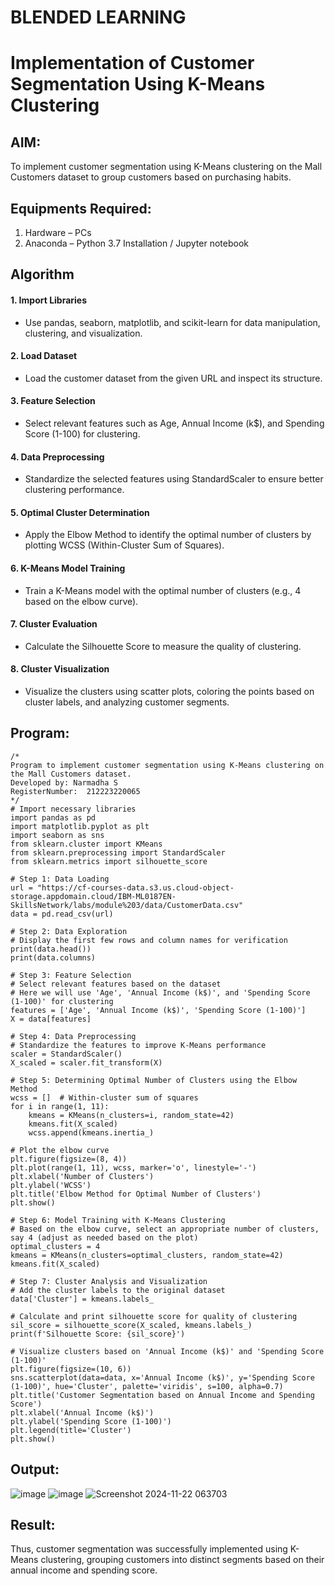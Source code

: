 # BLENDED LEARNING
# Implementation of Customer Segmentation Using K-Means Clustering

## AIM:
To implement customer segmentation using K-Means clustering on the Mall Customers dataset to group customers based on purchasing habits.

## Equipments Required:
1. Hardware – PCs
2. Anaconda – Python 3.7 Installation / Jupyter notebook

## Algorithm
#### 1. Import Libraries

* Use pandas, seaborn, matplotlib, and scikit-learn for data manipulation, clustering, and visualization.
#### 2. Load Dataset

* Load the customer dataset from the given URL and inspect its structure.
#### 3. Feature Selection

* Select relevant features such as Age, Annual Income (k$), and Spending Score (1-100) for clustering.
#### 4. Data Preprocessing

* Standardize the selected features using StandardScaler to ensure better clustering performance.
#### 5. Optimal Cluster Determination

* Apply the Elbow Method to identify the optimal number of clusters by plotting WCSS (Within-Cluster Sum of Squares).
#### 6. K-Means Model Training

* Train a K-Means model with the optimal number of clusters (e.g., 4 based on the elbow curve).
#### 7. Cluster Evaluation

* Calculate the Silhouette Score to measure the quality of clustering.
#### 8. Cluster Visualization

* Visualize the clusters using scatter plots, coloring the points based on cluster labels, and analyzing customer segments.

## Program:
```
/*
Program to implement customer segmentation using K-Means clustering on the Mall Customers dataset.
Developed by: Narmadha S
RegisterNumber:  212223220065
*/
# Import necessary libraries
import pandas as pd
import matplotlib.pyplot as plt
import seaborn as sns
from sklearn.cluster import KMeans
from sklearn.preprocessing import StandardScaler
from sklearn.metrics import silhouette_score

# Step 1: Data Loading
url = "https://cf-courses-data.s3.us.cloud-object-storage.appdomain.cloud/IBM-ML0187EN-SkillsNetwork/labs/module%203/data/CustomerData.csv"
data = pd.read_csv(url)

# Step 2: Data Exploration
# Display the first few rows and column names for verification
print(data.head())
print(data.columns)

# Step 3: Feature Selection
# Select relevant features based on the dataset
# Here we will use 'Age', 'Annual Income (k$)', and 'Spending Score (1-100)' for clustering
features = ['Age', 'Annual Income (k$)', 'Spending Score (1-100)']
X = data[features]

# Step 4: Data Preprocessing
# Standardize the features to improve K-Means performance
scaler = StandardScaler()
X_scaled = scaler.fit_transform(X)

# Step 5: Determining Optimal Number of Clusters using the Elbow Method
wcss = []  # Within-cluster sum of squares
for i in range(1, 11):
    kmeans = KMeans(n_clusters=i, random_state=42)
    kmeans.fit(X_scaled)
    wcss.append(kmeans.inertia_)

# Plot the elbow curve
plt.figure(figsize=(8, 4))
plt.plot(range(1, 11), wcss, marker='o', linestyle='-')
plt.xlabel('Number of Clusters')
plt.ylabel('WCSS')
plt.title('Elbow Method for Optimal Number of Clusters')
plt.show()

# Step 6: Model Training with K-Means Clustering
# Based on the elbow curve, select an appropriate number of clusters, say 4 (adjust as needed based on the plot)
optimal_clusters = 4
kmeans = KMeans(n_clusters=optimal_clusters, random_state=42)
kmeans.fit(X_scaled)

# Step 7: Cluster Analysis and Visualization
# Add the cluster labels to the original dataset
data['Cluster'] = kmeans.labels_

# Calculate and print silhouette score for quality of clustering
sil_score = silhouette_score(X_scaled, kmeans.labels_)
print(f'Silhouette Score: {sil_score}')

# Visualize clusters based on 'Annual Income (k$)' and 'Spending Score (1-100)'
plt.figure(figsize=(10, 6))
sns.scatterplot(data=data, x='Annual Income (k$)', y='Spending Score (1-100)', hue='Cluster', palette='viridis', s=100, alpha=0.7)
plt.title('Customer Segmentation based on Annual Income and Spending Score')
plt.xlabel('Annual Income (k$)')
plt.ylabel('Spending Score (1-100)')
plt.legend(title='Cluster')
plt.show()

```

## Output:
![image](https://github.com/user-attachments/assets/92498287-5ed4-409c-81e9-dfaf85a55d39)
![image](https://github.com/user-attachments/assets/ebd05678-5c73-4ffc-92a9-5143e06f4edb)
![Screenshot 2024-11-22 063703](https://github.com/user-attachments/assets/c7c99651-55d5-4c53-8fae-1569ce8c3350)




## Result:
Thus, customer segmentation was successfully implemented using K-Means clustering, grouping customers into distinct segments based on their annual income and spending score. 
